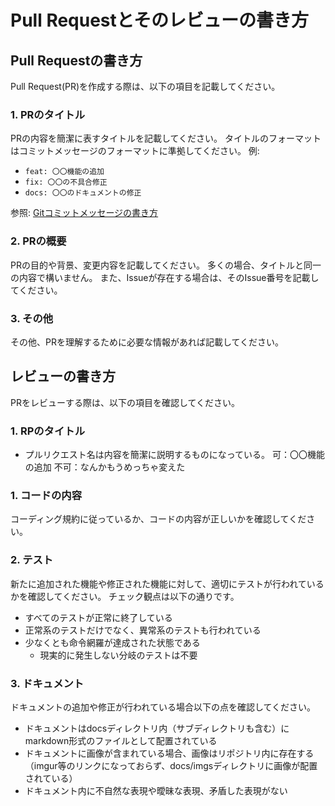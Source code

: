 # Pull Requestとそのレビューの書き方

## Pull Requestの書き方

Pull Request(PR)を作成する際は、以下の項目を記載してください。

### 1. PRのタイトル

PRの内容を簡潔に表すタイトルを記載してください。
タイトルのフォーマットはコミットメッセージのフォーマットに準拠してください。
例:
  - `feat: 〇〇機能の追加`
  - `fix: 〇〇の不具合修正`
  - `docs: 〇〇のドキュメントの修正`

参照: [Gitコミットメッセージの書き方](./git-commit-rule.md)

### 2. PRの概要

PRの目的や背景、変更内容を記載してください。
多くの場合、タイトルと同一の内容で構いません。
また、Issueが存在する場合は、そのIssue番号を記載してください。

### 3. その他

その他、PRを理解するために必要な情報があれば記載してください。

## レビューの書き方

PRをレビューする際は、以下の項目を確認してください。

### 1. RPのタイトル

- プルリクエスト名は内容を簡潔に説明するものになっている。
  可：〇〇機能の追加
  不可：なんかもうめっちゃ変えた

### 1. コードの内容

コーディング規約に従っているか、コードの内容が正しいかを確認してください。

### 2. テスト

新たに追加された機能や修正された機能に対して、適切にテストが行われているかを確認してください。
チェック観点は以下の通りです。

- すべてのテストが正常に終了している
- 正常系のテストだけでなく、異常系のテストも行われている
- 少なくとも命令網羅が達成された状態である
  - 現実的に発生しない分岐のテストは不要

### 3. ドキュメント

ドキュメントの追加や修正が行われている場合以下の点を確認してください。

- ドキュメントはdocsディレクトリ内（サブディレクトリも含む）にmarkdown形式のファイルとして配置されている
- ドキュメントに画像が含まれている場合、画像はリポジトリ内に存在する（imgur等のリンクになっておらず、docs/imgsディレクトリに画像が配置されている）
- ドキュメント内に不自然な表現や曖昧な表現、矛盾した表現がない
